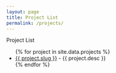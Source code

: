 ```yaml
---
layout: page
title: Project List
permalink: /projects/
---
```


Project List
<ul>
  {% for project in site.data.projects %}
    <li>
      <a href="/project/{{ project.name }}">{{ project.slug }}</a>
      - {{ project.desc }}
    </li>
  {% endfor %}
</ul>
